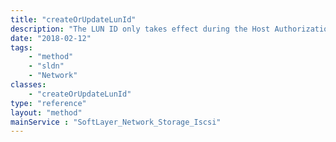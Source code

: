 ```yaml
---
title: "createOrUpdateLunId"
description: "The LUN ID only takes effect during the Host Authorization process. It is required to de-authorize all hosts before using this method. "
date: "2018-02-12"
tags:
    - "method"
    - "sldn"
    - "Network"
classes:
    - "createOrUpdateLunId"
type: "reference"
layout: "method"
mainService : "SoftLayer_Network_Storage_Iscsi"
---
```

